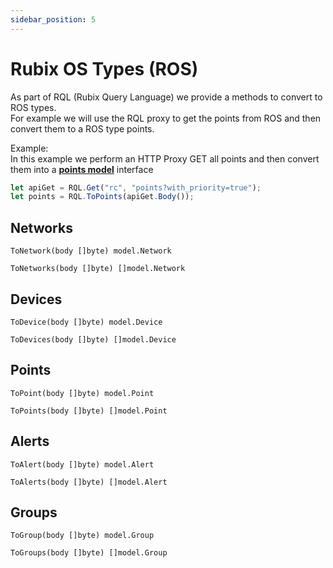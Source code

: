 ```yaml
---
sidebar_position: 5
---
```


# Rubix OS Types  (ROS)

As part of RQL (Rubix Query Language) we provide a methods to convert to ROS types. <br/>
For example we will use the RQL proxy to get the points from ROS and then convert them to a ROS type points.

Example: <br/>
In this example we perform an HTTP Proxy GET all points and then convert them into a **[points model](https://github.com/NubeIO/nubeio-rubix-lib-models-go/blob/master/pkg/v1/model/points.go#L198)** interface
```js
let apiGet = RQL.Get("rc", "points?with_priority=true");
let points = RQL.ToPoints(apiGet.Body());
```

## Networks

```
ToNetwork(body []byte) model.Network
```

```
ToNetworks(body []byte) []model.Network
```

## Devices

```
ToDevice(body []byte) model.Device
```

```
ToDevices(body []byte) []model.Device
```


## Points

```
ToPoint(body []byte) model.Point
```

```
ToPoints(body []byte) []model.Point
```



## Alerts

```
ToAlert(body []byte) model.Alert
```

```
ToAlerts(body []byte) []model.Alert
```


## Groups

```
ToGroup(body []byte) model.Group
```

```
ToGroups(body []byte) []model.Group
```
